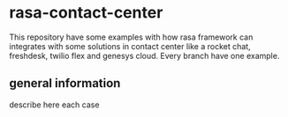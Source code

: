 # rasa-contact-center
This repository have some examples with how rasa framework can integrates with some solutions in contact center like a rocket chat, freshdesk, twilio flex and genesys cloud. Every branch have one example.

## general information
describe here each case
